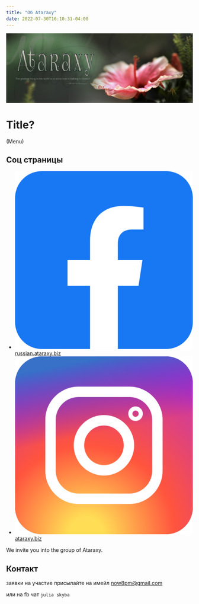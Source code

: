 ```yaml
---
title: "Об Ataraxy"
date: 2022-07-30T16:10:31-04:00
---
```


![Banner](/banner.jpg)

# Title?
(Menu)

## Соц страницы
- [![Facebook logo](/facebook.svg) russian.ataraxy.biz](https://www.facebook.com/russian.ataraxy.biz)
- [![Instagram logo](/instagram.svg) ataraxy.biz](https://www.instagram.com/ataraxy.biz)

We invite you into the group of Ataraxy.

## Контакт
заявки на участие присылайте на имейл
[now8pm@gmail.com](mailto:now8pm@gmail.com)

или на fb чат ``julia skyba``
